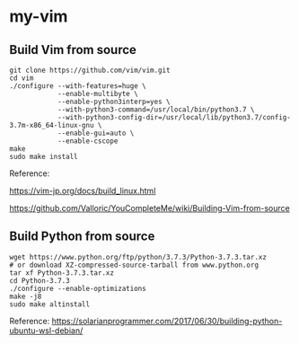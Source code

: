 # my-vim

## Build Vim from source
```
git clone https://github.com/vim/vim.git
cd vim
./configure --with-features=huge \
            --enable-multibyte \
            --enable-python3interp=yes \
            --with-python3-command=/usr/local/bin/python3.7 \
            --with-python3-config-dir=/usr/local/lib/python3.7/config-3.7m-x86_64-linux-gnu \
            --enable-gui=auto \
            --enable-cscope
make
sudo make install
```

Reference:

https://vim-jp.org/docs/build_linux.html

https://github.com/Valloric/YouCompleteMe/wiki/Building-Vim-from-source

## Build Python from source
```
wget https://www.python.org/ftp/python/3.7.3/Python-3.7.3.tar.xz
# or download XZ-compressed-source-tarball from www.python.org
tar xf Python-3.7.3.tar.xz
cd Python-3.7.3
./configure --enable-optimizations
make -j8
sudo make altinstall
```

Reference:
https://solarianprogrammer.com/2017/06/30/building-python-ubuntu-wsl-debian/
